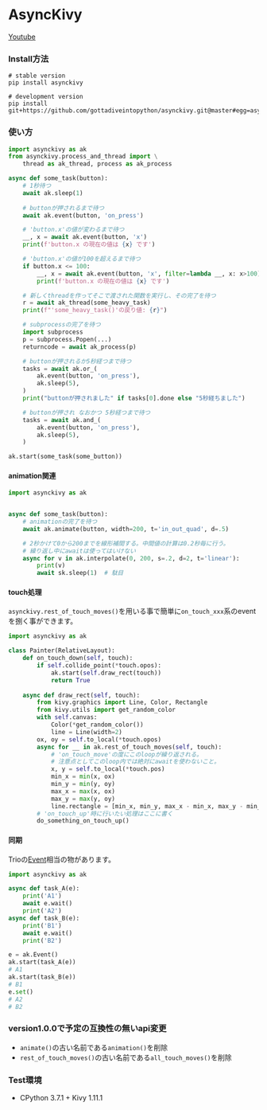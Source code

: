 # AsyncKivy

[Youtube](https://youtu.be/rI-gjCsE1YQ)

### Install方法

```
# stable version
pip install asynckivy
```

```
# development version
pip install git+https://github.com/gottadiveintopython/asynckivy.git@master#egg=asynckivy
```

### 使い方

```python
import asynckivy as ak
from asynckivy.process_and_thread import \
    thread as ak_thread, process as ak_process

async def some_task(button):
    # 1秒待つ
    await ak.sleep(1)
    
    # buttonが押されるまで待つ
    await ak.event(button, 'on_press')

    # 'button.x'の値が変わるまで待つ
    __, x = await ak.event(button, 'x')
    print(f'button.x の現在の値は {x} です')

    # 'button.x'の値が100を超えるまで待つ
    if button.x <= 100:
        __, x = await ak.event(button, 'x', filter=lambda __, x: x>100)
        print(f'button.x の現在の値は {x} です')

    # 新しくthreadを作ってそこで渡された関数を実行し、その完了を待つ
    r = await ak_thread(some_heavy_task)
    print(f"'some_heavy_task()'の戻り値: {r}")

    # subprocessの完了を待つ
    import subprocess
    p = subprocess.Popen(...)
    returncode = await ak_process(p)

    # buttonが押されるか5秒経つまで待つ
    tasks = await ak.or_(
        ak.event(button, 'on_press'),
        ak.sleep(5),
    )
    print("buttonが押されました" if tasks[0].done else "5秒経ちました")

    # buttonが押され なおかつ 5秒経つまで待つ
    tasks = await ak.and_(
        ak.event(button, 'on_press'),
        ak.sleep(5),
    )

ak.start(some_task(some_button))
```

#### animation関連

```python
import asynckivy as ak


async def some_task(button):
    # animationの完了を待つ
    await ak.animate(button, width=200, t='in_out_quad', d=.5)

    # 2秒かけて0から200までを線形補間する。中間値の計算は0.2秒毎に行う。
    # 繰り返し中にawaitは使ってはいけない
    async for v in ak.interpolate(0, 200, s=.2, d=2, t='linear'):
        print(v)
        await sk.sleep(1)  # 駄目
```

#### touch処理

`asynckivy.rest_of_touch_moves()`を用いる事で簡単に`on_touch_xxx`系のeventを捌く事ができます。

```python
import asynckivy as ak

class Painter(RelativeLayout):
    def on_touch_down(self, touch):
        if self.collide_point(*touch.opos):
            ak.start(self.draw_rect(touch))
            return True
    
    async def draw_rect(self, touch):
        from kivy.graphics import Line, Color, Rectangle
        from kivy.utils import get_random_color
        with self.canvas:
            Color(*get_random_color())
            line = Line(width=2)
        ox, oy = self.to_local(*touch.opos)
        async for __ in ak.rest_of_touch_moves(self, touch):
            # 'on_touch_move'の度にこのloopが繰り返される。
            # 注意点としてこのloop内では絶対にawaitを使わないこと。
            x, y = self.to_local(*touch.pos)
            min_x = min(x, ox)
            min_y = min(y, oy)
            max_x = max(x, ox)
            max_y = max(y, oy)
            line.rectangle = [min_x, min_y, max_x - min_x, max_y - min_y]
        # 'on_touch_up'時に行いたい処理はここに書く
        do_something_on_touch_up()
```

#### 同期

Trioの[Event](https://trio.readthedocs.io/en/stable/reference-core.html#trio.Event)相当の物があります。

```python
import asynckivy as ak

async def task_A(e):
    print('A1')
    await e.wait()
    print('A2')
async def task_B(e):
    print('B1')
    await e.wait()
    print('B2')

e = ak.Event()
ak.start(task_A(e))
# A1
ak.start(task_B(e))
# B1
e.set()
# A2
# B2
```

### version1.0.0で予定の互換性の無いapi変更

- `animate()`の古い名前である`animation()`を削除
- `rest_of_touch_moves()`の古い名前である`all_touch_moves()`を削除

### Test環境

- CPython 3.7.1 + Kivy 1.11.1
